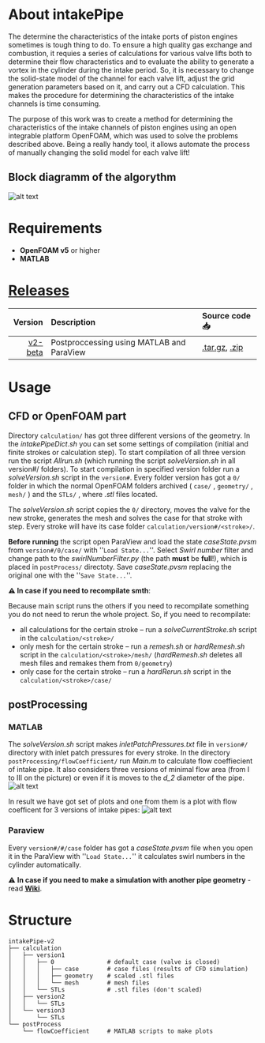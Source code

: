 # About intakePipe
The determine the characteristics of the intake ports of piston engines sometimes is tough thing to do. To ensure a high quality gas exchange and combustion, it requies a series of calculations for various valve lifts both to determine their flow characteristics and to evaluate the ability to generate a vortex in the cylinder during the intake period. So, it is necessary to change the solid-state model of the channel for each valve lift, adjust the grid generation parameters based on it, and carry out a CFD calculation. This makes the procedure for determining the characteristics of the intake channels is time consuming.

The purpose of this work was to create a method for determining the characteristics of the intake channels of piston engines using an open integrable platform OpenFOAM, which was used to solve the problems described above. Being a really handy tool, it allows automate the process of manually changing the solid model for each valve lift!

## Block diagramm of the algorythm
![alt text](https://github.com/StasF1/READMEPictures/blob/master/intakePipe/blockDiagram.png)

# Requirements
- **OpenFOAM v5** or higher 
- **MATLAB**

# [Releases](https://github.com/StasF1/dualFuelEngine/releases)
|Version|Description|Source code 📥|
|------:|:----------|:-------------|
[v2-beta](https://github.com/StasF1/intakePipe/tree/v2-beta)|Postproccessing using MATLAB and ParaView|[.tar.gz](https://github.com/StasF1/intakePipe/archive/v2-beta.tar.gz), [.zip](https://github.com/StasF1/intakePipe/archive/v2-beta.zip)|

# Usage
## CFD or OpenFOAM part
Directory `calculation/` has got three different versions of the geometry. In the *intakePipeDict.sh* you can set some settings of compilation (initial and finite strokes or calculation step). To start compilation of all three version run the script *Allrun.sh* (which running the script *solveVersion.sh* in all version#/ folders). To start compilation in specified version folder run a *solveVersion.sh* script in the `version#`. Every folder version has got a `0/` folder in which the normal OpenFOAM folders archived ( `case/` , `geometry/` , `mesh/` ) and the `STLs/` , where *.stl* files located.

The *solveVersion.sh* script copies the `0/` directory, moves the valve for the new stroke, generates the mesh and solves the case for that stroke with step. Every stroke will have its case folder `calculation/version#/<stroke>/`.

**Before running** the script open ParaView and load the state *caseState.pvsm* from `version#/0/case/` with ''`Load State...`''. Select *Swirl number* filter and change path to the *swirlNumberFilter.py* (the path **must** be **full**!), which is placed in `postProcess/` directoty. Save *caseState.pvsm* replacing the original one with the ''`Save State...`''.

**⚠ In case if you need to recompilate smth**:

Because main script runs the others if you need to recompilate something you do not need to rerun the whole project. So, if you need to recompilate:
- all calculations for the certain stroke – run a *solveCurrentStroke.sh* script in the `calculation/<stroke>/`
- only mesh for the certain stroke – run a *remesh.sh* or *hardRemesh.sh* script in the `calculation/<stroke>/mesh/` (_hardRemesh.sh_ deletes all mesh files and remakes them from `0/geometry`)
- only case for the certain stroke – run a *hardRerun.sh* script in the `calculation/<stroke>/case/`

## postProcessing
### MATLAB
The *solveVersion.sh* script makes *inletPatchPressures.txt* file  in `version#/` directory with inlet patch pressures for every stroke.
In the directory `postProcessing/flowCoefficient/` run *Main.m* to calculate flow coeffiecient of intake pipe. It also considers three versions of minimal flow area (from I to III on the picture) or even if it is moves to the *d_2* diameter of the pipe.
![alt text](https://github.com/StasF1/READMEPictures/blob/master/intakePipe/threeCones.png)

In result we have got set of plots and one from them is a plot with flow coefficent for 3 versions of intake pipes:
![alt text](https://github.com/StasF1/READMEPictures/blob/master/intakePipe/mu.png)

### Paraview
Every `version#/#/case` folder has got a *caseState.pvsm* file when you open it in the ParaView with ''`Load State...`'' it calculates swirl numbers in the cylinder automatically.

⚠ **In case if you need to make a simulation with another pipe geometry** - read [**Wiki**](https://github.com/StasF1/intakePipe/wiki/Home).

# Structure
```gitignore
intakePipe-v2
├── calculation
│   ├── version1
│   │   ├── 0               # default case (valve is closed)
│   │   │   ├── case        # case files (results of CFD simulation)
│   │   │   ├── geometry    # scaled .stl files
│   │   │   └── mesh        # mesh files
│   │   └── STLs            # .stl files (don't scaled)
│   ├── version2
│   │   └── STLs
│   └── version3
│       └── STLs
└── postProcess
    └── flowCoefficient     # MATLAB scripts to make plots
```
